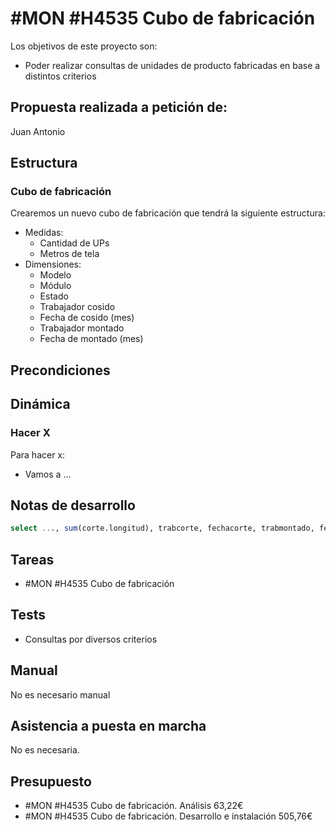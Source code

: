 # #MON #H4535 Cubo de fabricación

Los objetivos de este proyecto son:
+ Poder realizar consultas de unidades de producto fabricadas en base a distintos criterios

## Propuesta realizada a petición de:
Juan Antonio


## Estructura

### Cubo de fabricación
Crearemos un nuevo cubo de fabricación que tendrá la siguiente estructura:

+ Medidas:
    + Cantidad de UPs
    + Metros de tela
+ Dimensiones:
    + Modelo
    + Módulo
    + Estado
    + Trabajador cosido
    + Fecha de cosido (mes)
    + Trabajador montado
    + Fecha de montado (mes)

## Precondiciones

## Dinámica

### Hacer X

Para hacer x:
+ Vamos a ...

## Notas de desarrollo
```sql
select ..., sum(corte.longitud), trabcorte, fechacorte, trabmontado, fechamontado from up join cortes left join tareasprod on tipo='montado' left join tareascorte on tipo = 'cos_fu'
```

## Tareas
* #MON #H4535 Cubo de fabricación

## Tests
+ Consultas por diversos criterios

## Manual
No es necesario manual

## Asistencia a puesta en marcha
No es necesaria.

## Presupuesto
* #MON #H4535 Cubo de fabricación. Análisis 63,22€
* #MON #H4535 Cubo de fabricación. Desarrollo e instalación 505,76€
